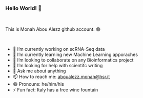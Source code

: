 ### Hello World! 👋

<br />

This is Monah Abou Alezz github account. :smile:

<br />

- 🔭 I’m currently working on scRNA-Seq data
- 🌱 I’m currently learning new Machine Learning apporaches
- 👯 I’m looking to collaborate on any Bioinformatics project
- 🤔 I’m looking for help with scientifc writing
- 💬 Ask me about anything
- 📫 How to reach me: aboualezz.monah@hsr.it
- 😄 Pronouns: he/him/his
- ⚡ Fun fact: Italy has a free wine fountain

